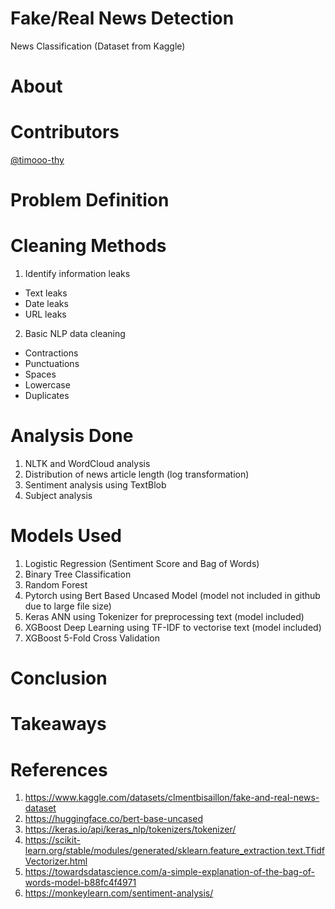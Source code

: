 # Fake/Real News Detection
News Classification (Dataset from Kaggle)
# About

# Contributors
[@timooo-thy](https://github.com/timooo-thy)

# Problem Definition

# Cleaning Methods
1) Identify information leaks
  - Text leaks 
  - Date leaks
  - URL leaks

2) Basic NLP data cleaning
  - Contractions
  - Punctuations 
  - Spaces
  - Lowercase
  - Duplicates

# Analysis Done
1) NLTK and WordCloud analysis
2) Distribution of news article length (log transformation)
3) Sentiment analysis using TextBlob
4) Subject analysis

# Models Used
1) Logistic Regression (Sentiment Score and Bag of Words)
2) Binary Tree Classification
3) Random Forest
4) Pytorch using Bert Based Uncased Model (model not included in github due to large file size)
5) Keras ANN using Tokenizer for preprocessing text (model included)
6) XGBoost Deep Learning using TF-IDF to vectorise text (model included)
7) XGBoost 5-Fold Cross Validation

# Conclusion

# Takeaways

# References
1) https://www.kaggle.com/datasets/clmentbisaillon/fake-and-real-news-dataset
2) https://huggingface.co/bert-base-uncased
3) https://keras.io/api/keras_nlp/tokenizers/tokenizer/
4) https://scikit-learn.org/stable/modules/generated/sklearn.feature_extraction.text.TfidfVectorizer.html
5) https://towardsdatascience.com/a-simple-explanation-of-the-bag-of-words-model-b88fc4f4971
6) https://monkeylearn.com/sentiment-analysis/
